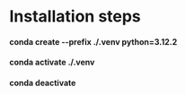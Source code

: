 # Installation steps
#### conda create --prefix ./.venv python=3.12.2
#### conda activate ./.venv
#### conda deactivate